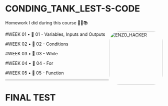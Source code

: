 # CONDING_TANK_LEST-S-CODE

Homework I did during this course 👨‍🎓📚

<img align="right" alt="ENZO_HACKER" height="170" style="border-radius:30px;" src="https://media.discordapp.net/attachments/884254032917573652/884254147598241812/ENZO_HACKER.gif">   

#WEEK 01
• 🎯 01 - Variables, Inputs and Outputs

#WEEK 02
• 🎯 02 - Conditions

#WEEK 03
• 🎯 03 - While

#WEEK 04
• 🎯 04 - For

#WEEK 05
• 🎯 05 - Function 

---

# FINAL TEST


   

